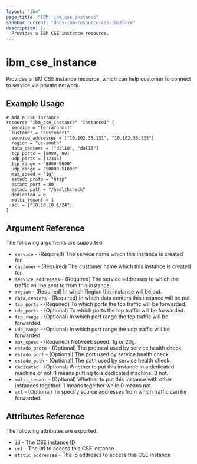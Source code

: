 ```yaml
---
layout: "ibm"
page_title: "IBM: ibm_cse_instance"
sidebar_current: "docs-ibm-resource-cse-instance"
description: |-
  Provides a IBM CSE instance resource.
---
```


# ibm_cse_instance

Provides a IBM CSE instance resource, which can help customer to connect to service 
via private network.

## Example Usage

```hcl
# Add a CSE instance
resource "ibm_cse_instance" "instance1" {
  service = "terraform-1"
  customer = "customer1"
  service_addresses = ["10.102.33.131", "10.102.33.133"]
  region = "us-south"
  data_centers = ["dal10", "dal13"]
  tcp_ports = [8080, 80]
  udp_ports = [12345]
  tcp_range = "8000-9000"
  udp_range = "50000-51000"
  max_speed = "1g"
  estado_proto = "http"
  estado_port = 80
  estado_path = "/healthcheck"
  dedicated = 0
  multi_tenant = 1
  acl = ["10.10.10.1/24"]
}
```

## Argument Reference

The following arguments are supported:

* `service` - (Required) The service name which this instance is created for.
* `customer` - (Required) The customer name which this instance is created for.
* `service_addresses` - (Required) The service addresses to which the traffic will be sent to from this instance.
* `region` - (Required) In which Region this instance will be put.
* `data_centers` - (Required) In which data centers this instance will be put.
* `tcp_ports` - (Required) To which ports the tcp traffic will be forwarded.
* `udp_ports` - (Optional) To which ports the tcp traffic will be forwarded.
* `tcp_range` - (Optional) In which port range the tcp traffic will be forwarded.
* `udp_range` - (Optional) In which port range the udp traffic will be forwarded.
* `max_speed` - (Required) Netweek speed. 1g or 20g.
* `estado_proto` - (Optional) The protocal used by service health check.
* `estado_port` - (Optional) The port used by service health check.
* `estado_path` - (Optional) The path used by service health check.
* `dedicated` - (Optional) Whether to put this instance in a dedicated machine or not. 1 means putting
to a dedicated machine. 0 not.
* `multi_tenant` - (Optional) Whether to put this instance with other instances together. 1 means together while 0 means not.
* `acl` - (Optional) To specify source addresses from which traffic can be forwarded.


## Attributes Reference

The following attributes are exported:

* `id` - The CSE instance ID
* `url` - The url to access this CSE instance
* `static_addresses` - The ip addreses to access this CSE instance
